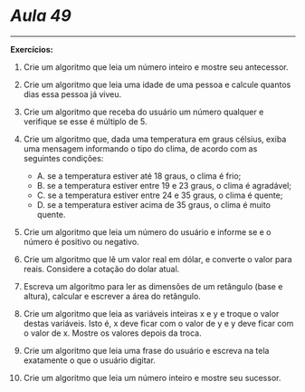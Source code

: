 # *Aula 49*
<hr>

**Exercícios:**

1. Crie um algoritmo que leia um número inteiro e mostre seu
   antecessor.


2. Crie um algoritmo que leia uma idade de uma pessoa e calcule
   quantos dias essa pessoa já viveu.


3. Crie um algoritmo que receba do usuário um número qualquer e
   verifique se esse é múltiplo de 5.


4. Crie um algoritmo que, dada uma temperatura em graus célsius,
   exiba uma mensagem informando o tipo do clima, de acordo com as
   seguintes condições:

   + A. se a temperatura estiver até 18 graus, o clima é frio;
   + B. se a temperatura estiver entre 19 e 23 graus, o clima é
    agradável;
   + C. se a temperatura estiver entre 24 e 35 graus, o clima é quente;
   + D. se a temperatura estiver acima de 35 graus, o clima é muito
    quente.


5. Crie um algoritmo que leia um número do usuário e informe se e o
   número é positivo ou negativo.


6. Crie um algoritmo que lê um valor real em dólar, e converte o valor
   para reais. Considere a cotação do dolar atual.


7. Escreva um algoritmo para ler as dimensões de um retângulo (base
   e altura), calcular e escrever a área do retângulo.


8. Crie um algoritmo que leia as variáveis inteiras x e y e troque o valor
destas variáveis. Isto é, x deve ficar com o valor de y e y deve ficar
com o valor de x. Mostre os valores depois da troca.


9. Crie um algoritmo que leia uma frase do usuário e escreva na tela
   exatamente o que o usuário digitar.


10. Crie um algoritmo que leia um número inteiro e mostre seu sucessor.